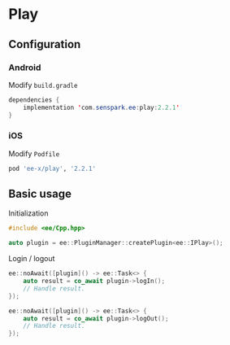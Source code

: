 # Play
## Configuration
### Android
Modify `build.gradle`
```java
dependencies {
    implementation 'com.senspark.ee:play:2.2.1'
}
```

### iOS
Modify `Podfile`
```ruby
pod 'ee-x/play', '2.2.1'
```

## Basic usage
Initialization
```cpp
#include <ee/Cpp.hpp>

auto plugin = ee::PluginManager::createPlugin<ee::IPlay>();
```

Login / logout
```cpp
ee::noAwait([plugin]() -> ee::Task<> {
    auto result = co_await plugin->logIn();
    // Handle result.
});

ee::noAwait([plugin]() -> ee::Task<> {
    auto result = co_await plugin->logOut();
    // Handle result.
});
```